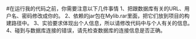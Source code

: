 #在运行我的代码之前，你需要注意以下几件事情
1、把跟数据库有关的URL、用户名、密码修改成你的。
2、依赖的jar包在Mylib.rar里面，把它们放到项目的构建路径中。
3、实验要求体现出个人信息，所以请修改代码中与个人有关的信息。
4、碰到与数据库连接的错误，请先检查数据库的连接信息是否正确。
